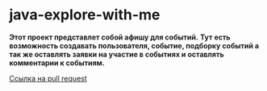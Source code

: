 # java-explore-with-me
**Этот проект представлет собой афишу для событий.**
**Тут есть возможность создавать пользователя, событие, подборку событий а так же оставлять заявки на участие в событиях и оставлять комментарии к событиям.**  

[Ссылка на pull request](https://github.com/naumovMaksim/java-explore-with-me/pull/5)

